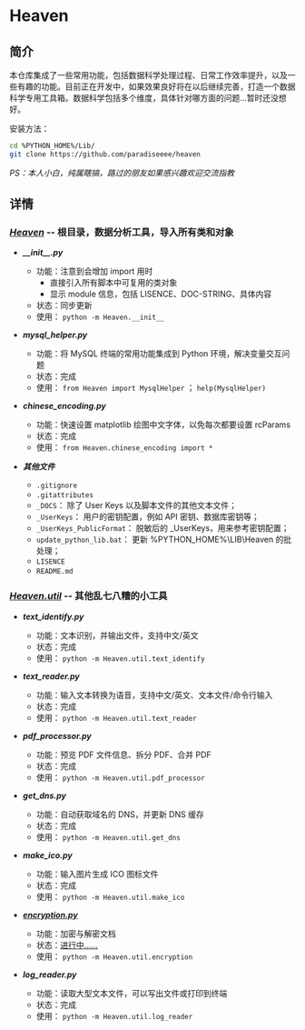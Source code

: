 # Heaven


## 简介

本仓库集成了一些常用功能，包括数据科学处理过程、日常工作效率提升，以及一些有趣的功能。目前正在开发中，如果效果良好将在以后继续完善，打造一个数据科学专用工具箱。数据科学包括多个维度，具体针对哪方面的问题...暂时还没想好。

安装方法：

```bash
cd %PYTHON_HOME%/Lib/
git clone https://github.com/paradiseeee/heaven
```

*PS：本人小白，纯属瞎搞，路过的朋友如果感兴趣欢迎交流指教*


## 详情

### [***Heaven***](./) -- 根目录，数据分析工具，导入所有类和对象

- <strong><i>\_\_init\_\_.py</i></strong>
    - 功能：注意到会增加 import 用时
        - 直接引入所有脚本中可复用的类对象
        - 显示 module 信息，包括 LISENCE、DOC-STRING、具体内容
    - 状态：同步更新
    - 使用： `python -m Heaven.__init__`

- <strong><i>mysql_helper.py</i></strong>
    - 功能：将 MySQL 终端的常用功能集成到 Python 环境，解决变量交互问题
    - 状态：完成
    - 使用： `from Heaven import MysqlHelper` ； `help(MysqlHelper)`

- <strong><i>chinese_encoding.py</i></strong>
    - 功能：快速设置 matplotlib 绘图中文字体，以免每次都要设置 rcParams
    - 状态：完成
    - 使用： `from Heaven.chinese_encoding import *` 

- <strong><i>其他文件</i></strong>
    - `.gitignore`
    - `.gitattributes`
    - `_DOCS`： 除了 User Keys 以及脚本文件的其他文本文件；
    - `_UserKeys`： 用户的密钥配置，例如 API 密钥、数据库密钥等；
    - `_UserKeys_PublicFormat`： 脱敏后的 _UserKeys，用来参考密钥配置；
    - `update_python_lib.bat`： 更新 %PYTHON_HOME%\LIB\Heaven 的批处理；
    - `LISENCE`
    - `README.md`

### [***Heaven.util***](./util) -- 其他乱七八糟的小工具

<!-- <details>
    <summary>展开<strong><em>模块列表</em></strong></summary> -->

- <strong><i>text_identify.py</i></strong>
    - 功能：文本识别，并输出文件，支持中文/英文
    - 状态：完成
    - 使用： `python -m Heaven.util.text_identify`

- <strong><i>text_reader.py</i></strong>
    - 功能：输入文本转换为语音，支持中文/英文、文本文件/命令行输入
    - 状态：完成
    - 使用： `python -m Heaven.util.text_reader`

- <strong><i>pdf_processor.py</i></strong>
    - 功能：预览 PDF 文件信息、拆分 PDF、合并 PDF
    - 状态：完成
    - 使用： `python -m Heaven.util.pdf_processor`

- <strong><i>get_dns.py</i></strong>
    - 功能：自动获取域名的 DNS，并更新 DNS 缓存
    - 状态：完成
    - 使用： `python -m Heaven.util.get_dns`

- <strong><i>make_ico.py</i></strong>
    - 功能：输入图片生成 ICO 图标文件
    - 状态：完成
    - 使用： `python -m Heaven.util.make_ico`

- <strong><i>[encryption.py](./util/encryption.py)</i></strong>
    - 功能：加密与解密文档
    - 状态：[进行中……](./util/encryption.py)
    - 使用： `python -m Heaven.util.encryption`

- <strong><i>log_reader.py</i></strong>
    - 功能：读取大型文本文件，可以写出文件或打印到终端
    - 状态：完成
    - 使用： `python -m Heaven.util.log_reader`

<!-- </details> -->

